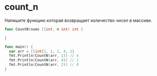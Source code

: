 # count_n

Напишите функцию которая возвращает количество чисел в массиве.

```go
func CountN(nums []int, n int) int {

}
```

```go
func main() {
  var arr = []int{1, 1, 1, 4, 1}
  fmt.Println(CountN(arr, 1)) // 4
  fmt.Println(CountN(arr, 4)) // 1
  fmt.Println(CountN(arr, 2)) // 0
}
```
